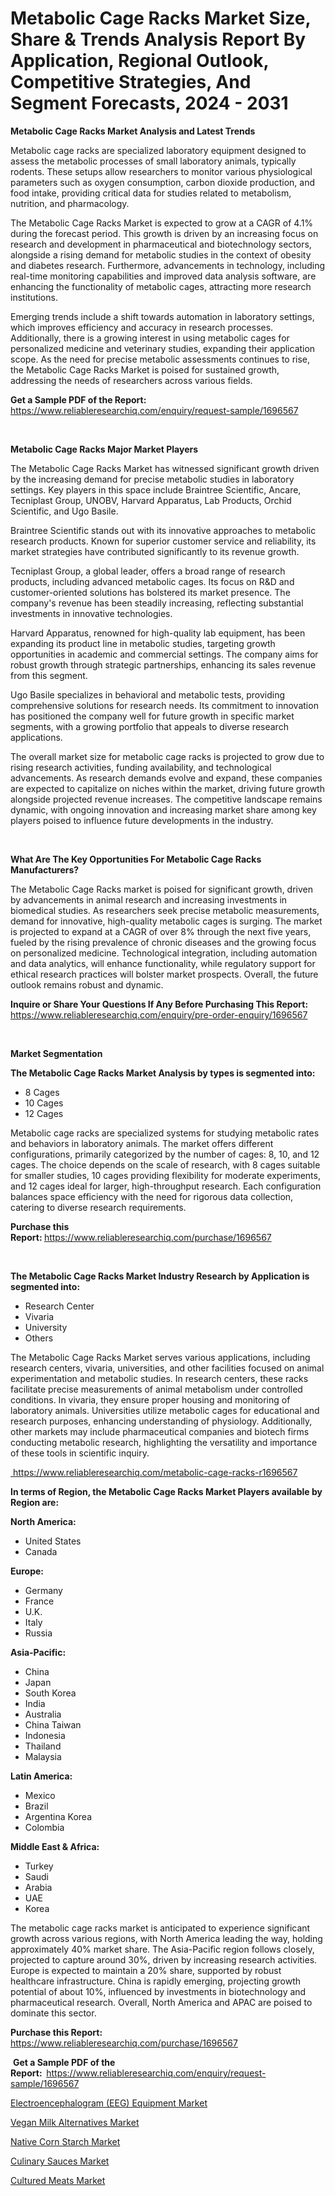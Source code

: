 <p><h1>Metabolic Cage Racks Market Size, Share & Trends Analysis Report By Application, Regional Outlook, Competitive Strategies, And Segment Forecasts, 2024 - 2031</h1></p><p><strong>Metabolic Cage Racks Market Analysis and Latest Trends</strong></p>
<p><p>Metabolic cage racks are specialized laboratory equipment designed to assess the metabolic processes of small laboratory animals, typically rodents. These setups allow researchers to monitor various physiological parameters such as oxygen consumption, carbon dioxide production, and food intake, providing critical data for studies related to metabolism, nutrition, and pharmacology.</p><p>The Metabolic Cage Racks Market is expected to grow at a CAGR of 4.1% during the forecast period. This growth is driven by an increasing focus on research and development in pharmaceutical and biotechnology sectors, alongside a rising demand for metabolic studies in the context of obesity and diabetes research. Furthermore, advancements in technology, including real-time monitoring capabilities and improved data analysis software, are enhancing the functionality of metabolic cages, attracting more research institutions.</p><p>Emerging trends include a shift towards automation in laboratory settings, which improves efficiency and accuracy in research processes. Additionally, there is a growing interest in using metabolic cages for personalized medicine and veterinary studies, expanding their application scope. As the need for precise metabolic assessments continues to rise, the Metabolic Cage Racks Market is poised for sustained growth, addressing the needs of researchers across various fields.</p></p>
<p><strong>Get a Sample PDF of the Report:&nbsp;</strong> <a href="https://www.reliableresearchiq.com/enquiry/request-sample/1696567?utm_campaign=1782&utm_medium=2&utm_source=Github&utm_content=ia&utm_term=20102024&utm_id=metabolic-cage-racks">https://www.reliableresearchiq.com/enquiry/request-sample/1696567</a></p>
<p>&nbsp;</p>
<p><strong>Metabolic Cage Racks Major Market Players</strong></p>
<p><p>The Metabolic Cage Racks Market has witnessed significant growth driven by the increasing demand for precise metabolic studies in laboratory settings. Key players in this space include Braintree Scientific, Ancare, Tecniplast Group, UNOBV, Harvard Apparatus, Lab Products, Orchid Scientific, and Ugo Basile.</p><p>Braintree Scientific stands out with its innovative approaches to metabolic research products. Known for superior customer service and reliability, its market strategies have contributed significantly to its revenue growth. </p><p>Tecniplast Group, a global leader, offers a broad range of research products, including advanced metabolic cages. Its focus on R&D and customer-oriented solutions has bolstered its market presence. The company's revenue has been steadily increasing, reflecting substantial investments in innovative technologies.</p><p>Harvard Apparatus, renowned for high-quality lab equipment, has been expanding its product line in metabolic studies, targeting growth opportunities in academic and commercial settings. The company aims for robust growth through strategic partnerships, enhancing its sales revenue from this segment.</p><p>Ugo Basile specializes in behavioral and metabolic tests, providing comprehensive solutions for research needs. Its commitment to innovation has positioned the company well for future growth in specific market segments, with a growing portfolio that appeals to diverse research applications.</p><p>The overall market size for metabolic cage racks is projected to grow due to rising research activities, funding availability, and technological advancements. As research demands evolve and expand, these companies are expected to capitalize on niches within the market, driving future growth alongside projected revenue increases. The competitive landscape remains dynamic, with ongoing innovation and increasing market share among key players poised to influence future developments in the industry.</p></p>
<p>&nbsp;</p>
<p><strong>What Are The Key Opportunities For Metabolic Cage Racks Manufacturers?</strong></p>
<p><p>The Metabolic Cage Racks market is poised for significant growth, driven by advancements in animal research and increasing investments in biomedical studies. As researchers seek precise metabolic measurements, demand for innovative, high-quality metabolic cages is surging. The market is projected to expand at a CAGR of over 8% through the next five years, fueled by the rising prevalence of chronic diseases and the growing focus on personalized medicine. Technological integration, including automation and data analytics, will enhance functionality, while regulatory support for ethical research practices will bolster market prospects. Overall, the future outlook remains robust and dynamic.</p></p>
<p><strong>Inquire or Share Your Questions If Any Before Purchasing This Report:</strong> <a href="https://www.reliableresearchiq.com/enquiry/pre-order-enquiry/1696567?utm_campaign=1782&utm_medium=2&utm_source=Github&utm_content=ia&utm_term=20102024&utm_id=metabolic-cage-racks">https://www.reliableresearchiq.com/enquiry/pre-order-enquiry/1696567</a></p>
<p>&nbsp;</p>
<p><strong>Market Segmentation</strong></p>
<p><strong>The Metabolic Cage Racks Market Analysis by types is segmented into:</strong></p>
<p><ul><li>8 Cages</li><li>10 Cages</li><li>12 Cages</li></ul></p>
<p><p>Metabolic cage racks are specialized systems for studying metabolic rates and behaviors in laboratory animals. The market offers different configurations, primarily categorized by the number of cages: 8, 10, and 12 cages. The choice depends on the scale of research, with 8 cages suitable for smaller studies, 10 cages providing flexibility for moderate experiments, and 12 cages ideal for larger, high-throughput research. Each configuration balances space efficiency with the need for rigorous data collection, catering to diverse research requirements.</p></p>
<p><strong>Purchase this Report:&nbsp;</strong><a href="https://www.reliableresearchiq.com/purchase/1696567?utm_campaign=1782&utm_medium=2&utm_source=Github&utm_content=ia&utm_term=20102024&utm_id=metabolic-cage-racks">https://www.reliableresearchiq.com/purchase/1696567</a></p>
<p>&nbsp;</p>
<p><strong>The Metabolic Cage Racks Market Industry Research by Application is segmented into:</strong></p>
<p><ul><li>Research Center</li><li>Vivaria</li><li>University</li><li>Others</li></ul></p>
<p><p>The Metabolic Cage Racks Market serves various applications, including research centers, vivaria, universities, and other facilities focused on animal experimentation and metabolic studies. In research centers, these racks facilitate precise measurements of animal metabolism under controlled conditions. In vivaria, they ensure proper housing and monitoring of laboratory animals. Universities utilize metabolic cages for educational and research purposes, enhancing understanding of physiology. Additionally, other markets may include pharmaceutical companies and biotech firms conducting metabolic research, highlighting the versatility and importance of these tools in scientific inquiry.</p></p>
<p><a href="https://www.reliableresearchiq.com/metabolic-cage-racks-r1696567?utm_campaign=1782&utm_medium=2&utm_source=Github&utm_content=ia&utm_term=20102024&utm_id=metabolic-cage-racks">&nbsp;https://www.reliableresearchiq.com/metabolic-cage-racks-r1696567</a></p>
<p><strong>In terms of Region, the Metabolic Cage Racks Market Players available by Region are:</strong></p>
<p>
    <p> <strong> North America: </strong>
        <ul>
            <li>United States</li>
            <li>Canada</li>
        </ul>
        </p> 
    <p> <strong> Europe: </strong>
        <ul>
            <li>Germany</li>
            <li>France</li>
            <li>U.K.</li>
            <li>Italy</li>
            <li>Russia</li>
        </ul>
        </p> 
    <p> <strong> Asia-Pacific: </strong>
        <ul>
            <li>China</li>
            <li>Japan</li>
            <li>South Korea</li>
            <li>India</li>
            <li>Australia</li>
            <li>China Taiwan</li>
            <li>Indonesia</li>
            <li>Thailand</li>
            <li>Malaysia</li>
        </ul>
        </p> 
    <p> <strong> Latin America: </strong>
        <ul>
            <li>Mexico</li>
            <li>Brazil</li>
            <li>Argentina Korea</li>
            <li>Colombia</li>
        </ul>
        </p> 
    <p> <strong> Middle East & Africa: </strong>
        <ul>
            <li>Turkey</li>
            <li>Saudi</li>
            <li>Arabia</li>
            <li>UAE</li>
            <li>Korea</li>
        </ul>
    </p>
    </p>
<p><p>The metabolic cage racks market is anticipated to experience significant growth across various regions, with North America leading the way, holding approximately 40% market share. The Asia-Pacific region follows closely, projected to capture around 30%, driven by increasing research activities. Europe is expected to maintain a 20% share, supported by robust healthcare infrastructure. China is rapidly emerging, projecting growth potential of about 10%, influenced by investments in biotechnology and pharmaceutical research. Overall, North America and APAC are poised to dominate this sector.</p></p>
<p><strong>Purchase this Report: </strong><a href="https://www.reliableresearchiq.com/purchase/1696567?utm_campaign=1782&utm_medium=2&utm_source=Github&utm_content=ia&utm_term=20102024&utm_id=metabolic-cage-racks">https://www.reliableresearchiq.com/purchase/1696567</a></p>
<p>&nbsp;<strong>Get a Sample PDF of the Report:&nbsp;&nbsp;</strong><a href="https://www.reliableresearchiq.com/enquiry/request-sample/1696567?utm_campaign=1782&utm_medium=2&utm_source=Github&utm_content=ia&utm_term=20102024&utm_id=metabolic-cage-racks">https://www.reliableresearchiq.com/enquiry/request-sample/1696567</a></p>
<p><strong></strong></p>
<p><p><a href="https://github.com/GenaGaines34/Market-Research-Report-List-1/blob/main/electroencephalogram-eeg-equipment-market.md?utm_campaign=1782&utm_medium=2&utm_source=Github&utm_content=ia&utm_term=20102024&utm_id=metabolic-cage-racks">Electroencephalogram (EEG) Equipment Market</a></p><p><a href="https://www.linkedin.com/pulse/vegan-milk-alternatives-market-revolution-2024-2031-trends-q9kge?utm_campaign=1782&utm_medium=2&utm_source=Github&utm_content=ia&utm_term=20102024&utm_id=metabolic-cage-racks">Vegan Milk Alternatives Market</a></p><p><a href="https://www.linkedin.com/pulse/native-corn-starch-market-essentials-key-players-demand-drivers-o300e?utm_campaign=1782&utm_medium=2&utm_source=Github&utm_content=ia&utm_term=20102024&utm_id=metabolic-cage-racks">Native Corn Starch Market</a></p><p><a href="https://www.linkedin.com/pulse/market-insights-global-culinary-sauces-forecast-innovation-3yane?utm_campaign=1782&utm_medium=2&utm_source=Github&utm_content=ia&utm_term=20102024&utm_id=metabolic-cage-racks">Culinary Sauces Market</a></p><p><a href="https://www.linkedin.com/pulse/pioneering-growth-analyzing-global-cultured-meats-market-gdjre?utm_campaign=1782&utm_medium=2&utm_source=Github&utm_content=ia&utm_term=20102024&utm_id=metabolic-cage-racks">Cultured Meats Market</a></p></p>